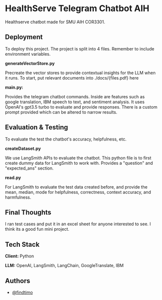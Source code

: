 
# HealthServe Telegram Chatbot AIH

Healthserve chatbot made for SMU AIH COR3301.






## Deployment

To deploy this project. The project is split into 4 files. Remember to include environment variables.

**generateVectorStore.py**

Precreate the vector stores to provide contextual insights for the LLM when it runs. To start, put relevant documents into ./docs/{files.pdf} here

**main.py:**

Provides the telegram chatbot commands.
Inside are features such as google translation, IBM speech to text, and sentiment analysis. It uses OpenAI's gpt3.5 turbo to evaluate and provide responses. There is a custom prompt provided which can be altered to narrow results.

## Evaluation & Testing
To evaluate the test the chatbot's accuracy, helpfulness, etc.

**createDataset.py**

We use LangSmith APIs to evaluate the chatbot. This python file is to first create dummy data for LangSmith to work with. Provides a "question" and "expected_ans" section.

**read.py**

For LangSmith to evaluate the test data created before, and provide the mean, median, mode for helpfulness, correctness, context accuracy, and harmfulness.

## Final Thoughts
I ran test cases and put it in an excel sheet for anyone interested to see. I think its a good fun mini project.
## Tech Stack

**Client:** Python

**LLM:** OpenAI, LangSmith, LangChain, GoogleTranslate, IBM


## Authors

- [@findtimo](https://www.github.com/findtimo)

